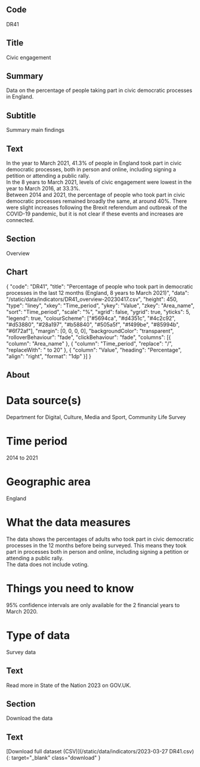## Code
DR41

## Title
Civic engagement

## Summary
Data on the percentage of people taking part in civic democratic processes in England.

## Subtitle
Summary main findings

## Text
In the year to March 2021, 41.3% of people in England took part in civic democratic processes, both in person and online, including signing a petition or attending a public rally.
<br>
In the 8 years to March 2021, levels of civic engagement were lowest in the year to March 2016, at 33.3%.
<br>
Between 2014 and 2021, the percentage of people who took part in civic democratic processes remained broadly the same, at around 40%. There were slight increases following the Brexit referendum and outbreak of the COVID-19 pandemic, but it is not clear if these events and increases are connected.

## Section
Overview

## Chart
{ "code": "DR41", "title": "Percentage of people who took part in democratic processes in the last 12 months (England, 8 years to March 2021)", "data": "/static/data/indicators/DR41_overview-20230417.csv", "height": 450, "type": "liney", "xkey": "Time_period", "ykey": "Value", "zkey": "Area_name", "sort": "Time_period", "scale": "%", "xgrid": false, "ygrid": true, "yticks": 5, "legend": true, "colourScheme": ["#5694ca", "#d4351c", "#4c2c92", "#d53880", "#28a197", "#b58840", "#505a5f", "#f499be", "#85994b", "#6f72af"], "margin": [0, 0, 0, 0], "backgroundColor": "transparent", "rolloverBehaviour": "fade", "clickBehaviour": "fade", "columns": [{ "column": "Area_name" }, { "column": "Time_period", "replace": "/", "replaceWith": " to 20" }, { "column": "Value", "heading": "Percentage", "align": "right", "format": "1dp" }] }

## About
# Data source(s)
Department for Digital, Culture, Media and Sport, Community Life Survey

# Time period
2014 to 2021

# Geographic area
England

# What the data measures
The data shows the percentages of adults who took part in civic democratic processes in the 12 months before being surveyed. This means they took part in processes both in person and online, including signing a petition or attending a public rally. 
<br>
The data does not include voting.

# Things you need to know
95% confidence intervals are only available for the 2 financial years to March 2020.

# Type of data
Survey data

## Text
Read more in State of the Nation 2023 on GOV.UK.

## Section
Download the data

## Text
[Download full dataset (CSV)](/static/data/indicators/2023-03-27 DR41.csv){: target="_blank" class="download" }
